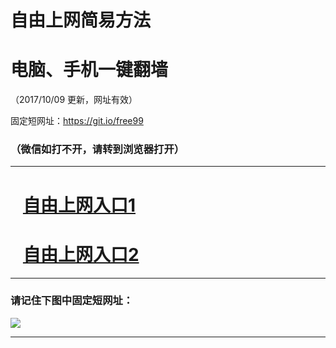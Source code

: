 ﻿# 自由上网简易方法

# 电脑、手机一键翻墙

（2017/10/09 更新，网址有效）

固定短网址：https://git.io/free99

### （微信如打不开，请转到浏览器打开）


***





# &nbsp;&nbsp; <a href="http://ft257812211.fwq-tz-1001.info/fwqtz01.html?t=100900118243 " target="_blank">自由上网入口1</a>
# &nbsp;&nbsp; <a href="http://ft1609627912.fwq-tz-1002.info/fwqtz02.html?t=100900123330 " target="_blank">自由上网入口2</a>
***

### 请记住下图中固定短网址：

<img src="https://s3-us-west-2.amazonaws.com/fwq-1001/yjfq-20170905okok.png" /> 


***

